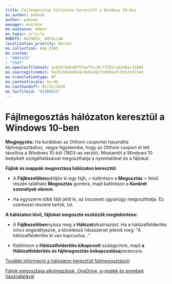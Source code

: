 ```yaml
---
title: Fájlmegosztás hálózaton keresztül a Windows 10-ben
ms.author: pebaum
author: pebaum
manager: mnirkhe
ms.audience: Admin
ms.topic: article
ROBOTS: NOINDEX, NOFOLLOW
localization_priority: Normal
ms.collection: Adm_O365
ms.custom:
- "9001476"
- "3507"
ms.openlocfilehash: ac62bf8dbd9f55baf3cc0c77501cad2d6ac32b06
ms.sourcegitcommit: 9a35768444824cde9e192f1d9daafc9157437244
ms.translationtype: MT
ms.contentlocale: hu-HU
ms.lasthandoff: 02/25/2020
ms.locfileid: "42268625"
---
```

# <a name="file-sharing-over-a-network-in-windows-10"></a>Fájlmegosztás hálózaton keresztül a Windows 10-ben

**Megjegyzés:** Ha korábban az Otthoni csoportot használta fájlmegosztáshoz, vegye figyelembe, hogy az Otthoni csoport el lett távolítva a Windows 10-ből (1803-as verzió). Mostantól a Windows 10 beépített szolgáltatásaival megoszthatja a nyomtatókat és a fájlokat.

**Fájlok és mappák megosztása hálózaton keresztül:**

- A **Fájlkezelőben**jelöljön ki egy fájlt, > kattintson a **Megosztás** > felső részén található **Megosztás** gombra, majd kattintson a **Konkrét személyek elemre.**
          
- Ha egyszerre több fájlt jelöl ki, az összeset ugyanúgy megoszthatja. Ez szerkezet részére tartók, túl.

**A hálózaton lévő, fájlokat megosztó eszközök megtekintése:**

- A **Fájlkezelőben**nyissa meg a **Hálózat**alkalmazást. Ha a hálózatfelderítés nincs engedélyezve, a következő hibaüzenet jelenik meg: "A hálózatfelderítés ki van kapcsolva..."

- Kattintson a **Hálózatfelderítés kikapcsolt** szalagcímre, majd **a Hálózatfelderítés és fájlmegosztás bekapcsolása**parancsra. 
          

[További információ a hálózaton keresztüli fájlmegosztásról](https://support.microsoft.com/help/4092694/windows-10-file-sharing-over-a-network)

[Fájlok megosztása alkalmazások, OneDrive, e-mailek és egyebek használatával](https://support.microsoft.com/help/4027674/windows-10-share-files-in-file-explorer)
